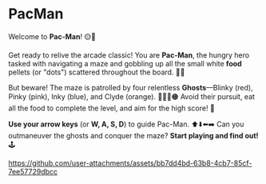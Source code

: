 # PacMan

Welcome to **Pac-Man**! 🟡👻

Get ready to relive the arcade classic! You are **Pac-Man**, the hungry hero tasked with navigating a maze and gobbling up all the small white **food** pellets (or "dots") scattered throughout the board. 🍎🍪

But beware! The maze is patrolled by four relentless **Ghosts**—Blinky (red), Pinky (pink), Inky (blue), and Clyde (orange). 🔴💖🔵🟠 Avoid their pursuit, eat all the food to complete the level, and aim for the high score! 💯

**Use your arrow keys** (or **W, A, S, D**) to guide Pac-Man. ⬆️⬇️⬅️➡️ Can you outmaneuver the ghosts and conquer the maze? **Start playing and find out!** 🕹️


https://github.com/user-attachments/assets/bb7dd4bd-63b8-4cb7-85cf-7ee57729dbcc


